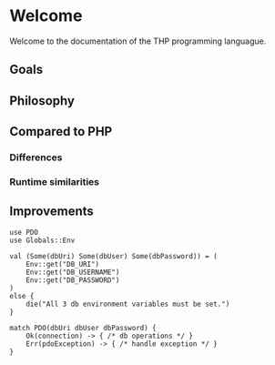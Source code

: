 # Welcome

Welcome to the documentation of the THP programming languague.

## Goals

## Philosophy

## Compared to PHP

### Differences

### Runtime similarities

## Improvements

```misti
use PDO
use Globals::Env

val (Some(dbUri) Some(dbUser) Some(dbPassword)) = (
    Env::get("DB_URI")
    Env::get("DB_USERNAME")
    Env::get("DB_PASSWORD")
)
else {
    die("All 3 db environment variables must be set.")
}

match PDO(dbUri dbUser dbPassword) {
    Ok(connection) -> { /* db operations */ }
    Err(pdoException) -> { /* handle exception */ }
}
```

